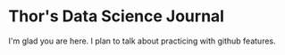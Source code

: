 # Thor's Data Science Journal

I'm glad you are here. I plan to talk about practicing with github features.
